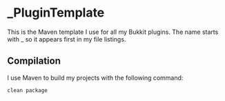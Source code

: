 # _PluginTemplate

This is the Maven template I use for all my Bukkit plugins. The name starts with _ so it appears first in my file listings.

## Compilation

I use Maven to build my projects with the following command:

    clean package
